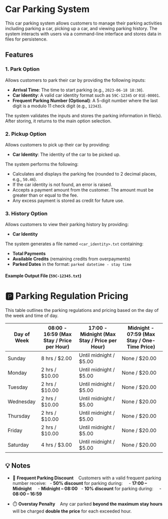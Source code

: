 
# Car Parking System

This car parking system allows customers to manage their parking activities including parking a car, picking up a car, and viewing parking history. The system interacts with users via a command-line interface and stores data in files for persistence.

## Features

### 1. Park Option
Allows customers to park their car by providing the following inputs:
- **Arrival Time**: The time to start parking (e.g., `2023-06-18 18:30`).
- **Car Identity**: A valid car identity format such as `59C-12345` or `01E-00001`.
- **Frequent Parking Number (Optional)**: A 5-digit number where the last digit is a modulo 11 check digit (e.g., `12343`).

The system validates the inputs and stores the parking information in file(s). After storing, it returns to the main option selection.

### 2. Pickup Option
Allows customers to pick up their car by providing:
- **Car Identity**: The identity of the car to be picked up.

The system performs the following:
- Calculates and displays the parking fee (rounded to 2 decimal places, e.g., `50.46`).
- If the car identity is not found, an error is raised.
- Accepts a payment amount from the customer. The amount must be greater than or equal to the fee.
- Any excess payment is stored as credit for future use.

### 3. History Option
Allows customers to view their parking history by providing:
- **Car Identity**

The system generates a file named `<car_identity>.txt` containing:
- **Total Payments**
- **Available Credits** (remaining credits from overpayments)
- **Parked Dates** in the format: `parked datetime - stay time`

#### Example Output File (`59C-12345.txt`)

# 🅿️ Parking Regulation Pricing

This table outlines the parking regulations and pricing based on the day of the week and time of day.

| Day of Week | 08:00 - 16:59 (Max Stay / Price per Hour) | 17:00 - Midnight (Max Stay / Price per Hour) | Midnight - 07:59 (Max Stay / One-Time Price) |
|-------------|-------------------------------------------|----------------------------------------------|----------------------------------------------|
| Sunday      | 8 hrs / \$2.00                            | Until midnight / \$5.00                      | None / \$20.00                                |
| Monday      | 2 hrs / \$10.00                           | Until midnight / \$5.00                      | None / \$20.00                                |
| Tuesday     | 2 hrs / \$10.00                           | Until midnight / \$5.00                      | None / \$20.00                                |
| Wednesday   | 2 hrs / \$10.00                           | Until midnight / \$5.00                      | None / \$20.00                                |
| Thursday    | 2 hrs / \$10.00                           | Until midnight / \$5.00                      | None / \$20.00                                |
| Friday      | 2 hrs / \$10.00                           | Until midnight / \$5.00                      | None / \$20.00                                |
| Saturday    | 4 hrs / \$3.00                            | Until midnight / \$5.00                      | None / \$20.00                                |


## 💡 Notes

- 🚗 **Frequent Parking Discount**  
  Customers with a valid frequent parking number receive:
  - **50% discount** for parking during:
    - **17:00 – Midnight**
    - **Midnight – 08:00**
  - **10% discount** for parking during:
    - **08:00 – 16:59**

- ⏱️ **Overstay Penalty**  
  Any car parked **beyond the maximum stay hours** will be charged **double the price** for each exceeded hour.

